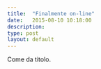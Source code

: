 ```yaml
---
title:  "Finalmente on-line"
date:   2015-08-10 10:18:00
description: 
type: post
layout: default
---
```

Come da titolo.